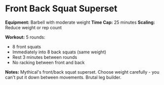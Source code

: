 # Front Back Squat Superset

**Equipment:** Barbell with moderate weight
**Time Cap:** 25 minutes
**Scaling:** Reduce weight or rep count

**Workout:**
5 rounds:
- 8 front squats
- Immediately into 8 back squats (same weight)
- Rest 3 minutes between rounds
- No racking between front and back

**Notes:**
Mythical's front/back squat superset. Choose weight carefully - you can't put it down between movements. Brutal leg builder.